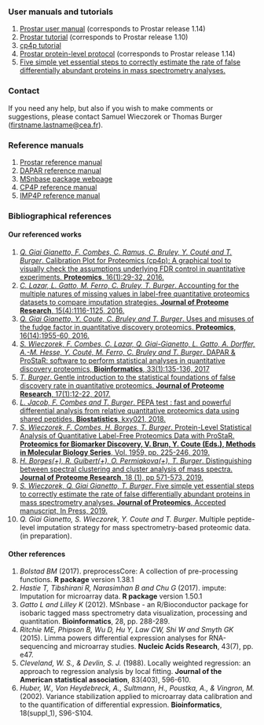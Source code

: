 ### User manuals and tutorials

1. <a href="https://www.bioconductor.org/packages/release/bioc/vignettes/Prostar/inst/doc/Prostar_UserManual.pdf" target="_blank">Prostar user manual</a> (corresponds to Prostar release 1.14)
2. <a href="https://sites.google.com/site/thomasburgerswebpage/download/Prostar_Tutorial.pdf"  target="_blank">Prostar tutorial</a>  (corresponds to Prostar release 1.10)
3. <a href="https://sites.google.com/site/thomasburgerswebpage/download/tutorial-CP4P-4.pdf" target="_blank">cp4p tutorial</a>
4. <a href="https://sites.google.com/site/thomasburgerswebpage/download/MiMB_Burger_FinalVersion2.pdf" target="_blank">Prostar protein-level protocol</a> (corresponds to Prostar release 1.14)
5. <a href="https://sites.google.com/site/thomasburgerswebpage/download/5tips-VF-accepted.pdf" target="_blank">Five simple yet essential steps to correctly estimate the rate of false differentially abundant proteins in mass spectrometry analyses.</a>

### Contact

If you need any help, but also if you wish to make comments or suggestions, please contact Samuel Wieczorek or Thomas Burger (firstname.lastname@cea.fr).

### Reference manuals

1. <a href="https://www.bioconductor.org/packages/release/bioc/manuals/Prostar/man/Prostar.pdf" target="_blank">Prostar reference manual</a>
2. <a href="https://www.bioconductor.org/packages/release/bioc/manuals/DAPAR/man/DAPAR.pdf" target="_blank">DAPAR reference manual</a>
3. <a href="https://www.bioconductor.org/packages/release/bioc/html/MSnbase.html" target="_blank">MSnbase package webpage</a>
4. <a href="https://cran.r-project.org/web/packages/cp4p/cp4p.pdf" target="_blank">CP4P reference manual</a>
5. <a href="https://cran.r-project.org/web/packages/imp4p/imp4p.pdf" target="_blank">IMP4P reference manual</a>

### Bibliographical references

#### Our referenced works

1. <a href="http://prabig-prostar.univ-lyon1.fr/Articles/calib-final.pdf" target="_blank">_Q. Giai Gianetto, F. Combes, C. Ramus, C. Bruley, Y. Cout&eacute; and T. Burger_. Calibration Plot for Proteomics (cp4p): A graphical tool to visually check the assumptions underlying FDR control in quantitative experiments. **Proteomics**, 16(1):29-32, 2016.</a>
2. <a href="http://prabig-prostar.univ-lyon1.fr/Articles/natureOfMV-Vsubmited2.pdf" target="_blank">_C. Lazar, L. Gatto, M. Ferro, C. Bruley, T. Burger_. Accounting for the multiple natures of missing values in label-free quantitative proteomics datasets to compare imputation strategies. **Journal of Proteome Research**, 15(4):1116-1125, 2016.</a>
3. <a href="http://prabig-prostar.univ-lyon1.fr/Articles/OnTheMissuseOfFudgeFactorInProteomics_FV.pdf" target="_blank">_Q. Giai Gianetto, Y. Coute, C. Bruley and T. Burger_. Uses and misuses of the fudge factor in quantitative discovery proteomics. **Proteomics**, 16(14):1955-60, 2016.</a>
4. <a href="http://prabig-prostar.univ-lyon1.fr/Articles/prostar.pdf" target="_blank">_S. Wieczorek, F. Combes, C. Lazar, Q. Giai-Gianetto, L. Gatto, A. Dorffer, A.-M. Hesse, Y. Cout&eacute;, M. Ferro, C. Bruley and T. Burger_. DAPAR & ProStaR: software to perform statistical analyses in quantitative discovery proteomics, **Bioinformatics**, 33(1):135-136, 2017</a>
5. <a href="http://prabig-prostar.univ-lyon1.fr/Articles/fdrtuto.pdf" target="_blank">_T. Burger_. Gentle introduction to the statistical foundations of false discovery rate in quantitative proteomics. **Journal of Proteome Research**, 17(1):12-22, 2017.</a>
6. <a href="http://prabig-prostar.univ-lyon1.fr/Articles/revised-biostat-proteom-preprint.pdf" target="_blank">_L. Jacob, F. Combes and T. Burger_. PEPA test : fast and powerful differential analysis from relative quantitative proteomics data using shared peptides. **Biostatistics**, kxy021, 2018.</a>
7. <a href="https://sites.google.com/site/thomasburgerswebpage/download/MiMB_Burger_FinalVersion2.pdf" target="_blank">_S. Wieczorek, F. Combes, H. Borges, T. Burger_. Protein-Level Statistical Analysis of Quantitative Label-Free Proteomics Data with ProStaR. **Proteomics for Biomarker Discovery, V. Brun, Y. Coute (Eds.), Methods in Molecular Biology Series**, Vol. 1959, pp. 225-246, 2019.</a>
8. <a href="https://sites.google.com/site/thomasburgerswebpage/download/LetterSpectralClusteringRevised2.pdf" target="_blank">_H. Borges(+), R. Guibert(+), O. Permiakova(+), T. Burger_. Distinguishing between spectral clustering and cluster analysis of mass spectra.  **Journal of Proteome Research**, 18 (1), pp 571-573, 2019.</a>
9. <a href="https://sites.google.com/site/thomasburgerswebpage/download/5tips-VF-accepted.pdf" target="_blank">_S. Wieczorek, Q. Giai Gianetto, T. Burger_. Five simple yet essential steps to correctly estimate the rate of false differentially abundant proteins in mass spectrometry analyses.  **Journal of Proteomics**, Accepted manuscript, In Press, 2019.</a>
10. _Q. Giai Gianetto, S. Wieczorek, Y. Coute and T. Burger_. Multiple peptide-level imputation strategy for mass spectrometry-based proteomic data. (in preparation).

#### Other references

1. _Bolstad BM_ (2017). preprocessCore: A collection of pre-processing functions. **R package** version 1.38.1
2. _Hastie T, Tibshirani R, Narasimhan B and Chu G_ (2017). impute: Imputation for microarray data. **R package** version 1.50.1
3. _Gatto L and Lilley K_ (2012). MSnbase - an R/Bioconductor package for isobaric tagged mass spectrometry data visualization, processing and quantitation. **Bioinformatics**, 28, pp. 288-289.
4. _Ritchie ME, Phipson B, Wu D, Hu Y, Law CW, Shi W and Smyth GK_ (2015). Limma powers differential expression analyses for RNA-sequencing and microarray studies. **Nucleic Acids Research**, 43(7), pp. e47.
5. _Cleveland, W. S., & Devlin, S. J._ (1988). Locally weighted regression: an approach to regression analysis by local fitting. **Journal of the American statistical association**, 83(403), 596-610.
6. _Huber, W., Von Heydebreck, A., Sultmann, H., Poustka, A., & Vingron, M._ (2002). Variance stabilization applied to microarray data calibration and to the quantification of differential expression. **Bioinformatics**, 18(suppl_1), S96-S104.


